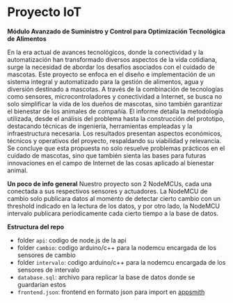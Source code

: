# Proyecto IoT

**Módulo Avanzado de Suministro y Control para Optimización Tecnológica de Alimentos**

En la era actual de avances tecnológicos, donde la conectividad y la automatización han transformado diversos aspectos de la vida cotidiana, surge la necesidad de abordar los desafíos asociados con el cuidado de mascotas. Este proyecto se enfoca en el diseño e implementación de un sistema integral y automatizado para la gestión de alimentos, agua y diversión destinado a mascotas. A través de la combinación de tecnologías como sensores, microcontroladores y conectividad a Internet, se busca no solo simplificar la vida de los dueños de mascotas, sino también garantizar el bienestar de los animales de compañía. El informe detalla la metodología utilizada, desde el análisis del problema hasta la construcción del prototipo, destacando técnicas de ingeniería, herramientas empleadas y la infraestructura necesaria. Los resultados presentan aspectos económicos, técnicos y operativos del proyecto, respaldando su viabilidad y relevancia. Se concluye que esta propuesta no solo resuelve problemas prácticos en el cuidado de mascotas, sino que también sienta las bases para futuras innovaciones en el campo de Internet de las cosas aplicado al bienestar animal.

**Un poco de info general**
Nuestro proyecto son 2 NodeMCUs, cada una conectada a sus respectivos sensores y actuadores. La NodeMCU de cambio solo publicara datos al momento de detectar cierto cambio con un threshold indicado en la lectura de los datos, y por otro lado, la NodeMCU intervalo publicara periodicamente cada cierto tiempo a la base de datos.

**Estructura del repo**
- folder `api`: codigo de node.js de la api
- folder `cambio`: codigo arduino/c++ para la nodemcu encargada de los sensores de cambio
- folder `intervalo`: codigo arduino/c++ para la nodemcu encargada de los sensores de intervalo
- `database.sql`: archivo para replicar la base de datos donde se guardarian estos
- `frontend.json`: frontend en formato json para import en [appsmith](https://www.appsmith.com/)
